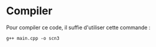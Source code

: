 # Compiler

Pour compiler ce code, il suffie d'utiliser cette commande :
```
g++ main.cpp -o scn3
```
